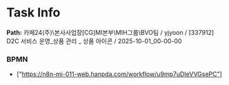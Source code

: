 # Task Info

**Path:** 카페24(주)\본사사업장\[CG]MI본부\MIH그룹\BVO팀 / yjyoon / [337912] D2C 서비스 운영_상품 관리 _ 상품 아이콘 / 2025-10-01_00-00-00

### BPMN
- ["https://n8n-mi-011-web.hanpda.com/workflow/u9mp7uDIeVVGsePC"]

